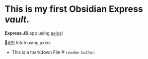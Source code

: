 # This is my first Obsidian Express *vault*.

**Express JS** app using  [axios](https://axios-http.com/)!

🔗[API]('https://jsonplaceholder.typicode.com/posts) fetch using axios <br/>

+ This is a markdown File 
💗 `readme button`